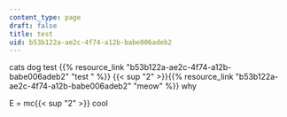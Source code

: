 ```yaml
---
content_type: page
draft: false
title: test
uid: b53b122a-ae2c-4f74-a12b-babe006adeb2
---
```

cats dog test {{% resource_link "b53b122a-ae2c-4f74-a12b-babe006adeb2" "test " %}} {{< sup "2" >}}{{% resource_link "b53b122a-ae2c-4f74-a12b-babe006adeb2" "meow" %}} why 

E = mc{{< sup "2" >}} cool